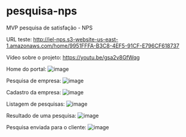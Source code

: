 # pesquisa-nps
 MVP pesquisa de satisfação - NPS
  
URL teste: http://iel-nps.s3-website-us-east-1.amazonaws.com/home/9951FFFA-B3C8-4EF5-91CF-E796CF618737

Vídeo sobre o projeto: https://youtu.be/gsa2v8GfWqg 

Home do portal:
![image](https://user-images.githubusercontent.com/52705490/119266381-f8f73e80-bbc0-11eb-8c65-221162fcbd00.png)

Pesquisa de empresa:
![image](https://user-images.githubusercontent.com/52705490/119266398-0ad8e180-bbc1-11eb-94b4-80b011538d67.png)

Cadastro da empresa:
![image](https://user-images.githubusercontent.com/52705490/119266413-19bf9400-bbc1-11eb-827a-3fa2c3d5ec46.png)

Listagem de pesquisas:
![image](https://user-images.githubusercontent.com/52705490/119266433-32c84500-bbc1-11eb-9f58-041cacf93ca1.png)

Resultado de uma pesquisa:
![image](https://user-images.githubusercontent.com/52705490/119266443-3f4c9d80-bbc1-11eb-9fb0-2a65115ed74b.png)

Pesquisa enviada para o cliente:
![image](https://user-images.githubusercontent.com/52705490/119266452-4c698c80-bbc1-11eb-8434-c5b8a4cadf5d.png)



 
 
